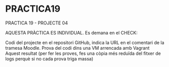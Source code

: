 # PRACTICA19
PRACTICA 19 - PROJECTE 04

AQUESTA PRÀCTICA ES INDIVIDUAL. Es demana en el CHECK:

Codi del projecte en el repositori GitHub, indica la URL en el comentari de la tramesa Moodle.
Prova del codi dins una VM arrencada amb Vagrant
Aquest resultat (per fer les proves, fes una còpia més reduïda del fitxer de logs perquè si no cada prova triga massa)
